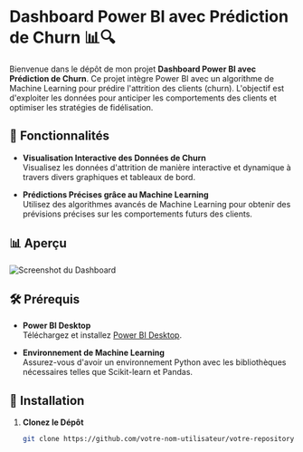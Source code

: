 # Dashboard Power BI avec Prédiction de Churn 📊🔍

Bienvenue dans le dépôt de mon projet **Dashboard Power BI avec Prédiction de Churn**. Ce projet intègre Power BI avec un algorithme de Machine Learning pour prédire l'attrition des clients (churn). L'objectif est d'exploiter les données  pour anticiper les comportements des clients et optimiser les stratégies de fidélisation.

## 🚀 Fonctionnalités

- **Visualisation Interactive des Données de Churn**  
  Visualisez les données d'attrition de manière interactive et dynamique à travers divers graphiques et tableaux de bord.

- **Prédictions Précises grâce au Machine Learning**  
  Utilisez des algorithmes avancés de Machine Learning pour obtenir des prévisions précises sur les comportements futurs des clients.

## 📊 Aperçu

![Screenshot du Dashboard]()  <!-- Remplacez ce lien par une capture d'écran réelle du dashboard -->

## 🛠️ Prérequis

- **Power BI Desktop**  
  Téléchargez et installez [Power BI Desktop](https://powerbi.microsoft.com/desktop/).

- **Environnement de Machine Learning**  
  Assurez-vous d'avoir un environnement Python avec les bibliothèques nécessaires telles que Scikit-learn et Pandas.

## 🚀 Installation

1. **Clonez le Dépôt**
   ```bash
   git clone https://github.com/votre-nom-utilisateur/votre-repository.git
